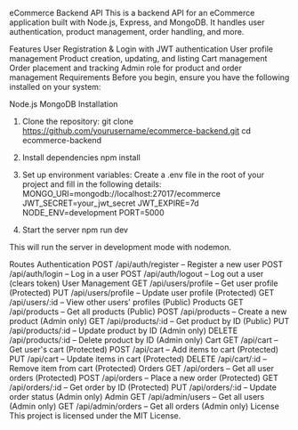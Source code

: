 eCommerce Backend API
This is a backend API for an eCommerce application built with Node.js, Express, and MongoDB. It handles user authentication, product management, order handling, and more.

Features
User Registration & Login with JWT authentication
User profile management
Product creation, updating, and listing
Cart management
Order placement and tracking
Admin role for product and order management
Requirements
Before you begin, ensure you have the following installed on your system:

Node.js
MongoDB
Installation
1. Clone the repository:
git clone https://github.com/yourusername/ecommerce-backend.git
cd ecommerce-backend

2. Install dependencies
npm install

3. Set up environment variables: Create a .env file in the root of your project and fill in the following details:
MONGO_URI=mongodb://localhost:27017/ecommerce
JWT_SECRET=your_jwt_secret
JWT_EXPIRE=7d
NODE_ENV=development
PORT=5000

4. Start the server
npm run dev

This will run the server in development mode with nodemon.

Routes
Authentication
POST /api/auth/register – Register a new user
POST /api/auth/login – Log in a user
POST /api/auth/logout – Log out a user (clears token)
User Management
GET /api/users/profile – Get user profile (Protected)
PUT /api/users/profile – Update user profile (Protected)
GET /api/users/:id – View other users' profiles (Public)
Products
GET /api/products – Get all products (Public)
POST /api/products – Create a new product (Admin only)
GET /api/products/:id – Get product by ID (Public)
PUT /api/products/:id – Update product by ID (Admin only)
DELETE /api/products/:id – Delete product by ID (Admin only)
Cart
GET /api/cart – Get user's cart (Protected)
POST /api/cart – Add items to cart (Protected)
PUT /api/cart – Update items in cart (Protected)
DELETE /api/cart/:id – Remove item from cart (Protected)
Orders
GET /api/orders – Get all user orders (Protected)
POST /api/orders – Place a new order (Protected)
GET /api/orders/:id – Get order by ID (Protected)
PUT /api/orders/:id – Update order status (Admin only)
Admin
GET /api/admin/users – Get all users (Admin only)
GET /api/admin/orders – Get all orders (Admin only)
License
This project is licensed under the MIT License.
